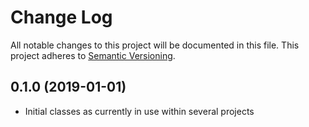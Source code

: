 # Change Log

All notable changes to this project will be documented in this file.
This project adheres to [Semantic Versioning](http://semver.org/).

## 0.1.0 (2019-01-01)
* Initial classes as currently in use within several projects
